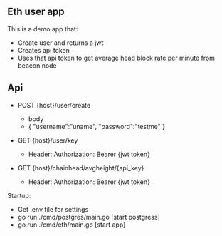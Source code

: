 Eth user app
-


This is a demo app that:

- Create user and returns a jwt
- Creates api token
- Uses that api token to get average head block rate per minute from  beacon node


Api
--
- POST {host}/user/create
  - body
  - {
    "username":"uname",
    "password":"testme"
    }


- GET {host}/user/key
  - Header: Authorization: Bearer {jwt token}

- GET {host}/chainhead/avgheight/{api_key}
  - Header: Authorization: Bearer {jwt token}


Startup:
- Get .env file for settings
- go run ./cmd/postgres/main.go [start postgress]
- go run ./cmd/eth/main.go [start app]